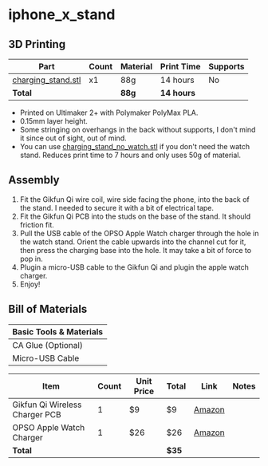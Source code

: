 # iphone_x_stand

## 3D Printing

|Part|Count|Material|Print Time|Supports|
|---|---|---|---|---|
|[charging_stand.stl](charging_stand.stl)|x1|88g|14 hours|No|
|**Total**| |**88g**|**14 hours**| |

* Printed on Ultimaker 2+ with Polymaker PolyMax PLA.
* 0.15mm layer height.
* Some stringing on overhangs in the back without supports, I don't mind it since out of sight, out of mind.
* You can use [charging_stand_no_watch.stl](charging_stand_no_watch.stl) if you don't need the watch stand.  Reduces print time to 7 hours and only uses 50g of material.

## Assembly

1. Fit the Gikfun Qi wire coil, wire side facing the phone, into the back of the stand.  I needed to secure it with a bit of electrical tape.
1. Fit the Gikfun Qi PCB into the studs on the base of the stand.  It should friction fit.
1. Pull the USB cable of the OPSO Apple Watch charger through the hole in the watch stand.  Orient the cable upwards into the channel cut for it, then press the charging base into the hole.  It may take a bit of force to pop in.
1. Plugin a micro-USB cable to the Gikfun Qi and plugin the apple watch charger.
1. Enjoy!

## Bill of Materials

|Basic Tools & Materials|
|---|
|CA Glue (Optional)|
|Micro-USB Cable|

|Item|Count|Unit Price|Total|Link|Notes|
|---|---|---|---|---|---|
|Gikfun Qi Wireless Charger PCB|1|$9|$9|[Amazon](https://www.amazon.com/gp/product/B073W7P5T8/ref=oh_aui_detailpage_o03_s00?ie=UTF8&psc=1)||
|OPSO Apple Watch Charger|1|$26|$26|[Amazon](https://www.amazon.com/gp/product/B01MXX9IIY/ref=oh_aui_detailpage_o03_s00?ie=UTF8&psc=1)||
|**Total**| | |**$35**|||

